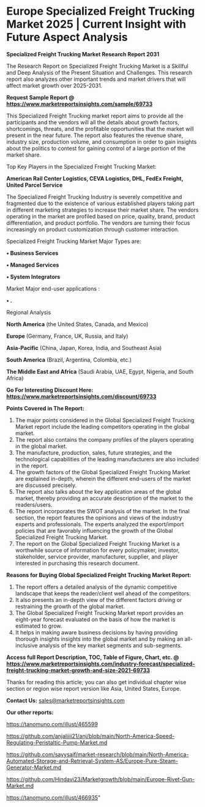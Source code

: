  # Europe Specialized Freight Trucking Market 2025 | Current Insight with Future Aspect Analysis

<strong>Specialized Freight Trucking Market Research Report 2031</strong>

The Research Report on Specialized Freight Trucking Market is a Skillful and Deep Analysis of the Present Situation and Challenges. This research report also analyzes other important trends and market drivers that will affect market growth over 2025-2031.

<strong>Request Sample Report @ <a href=https://www.marketreportsinsights.com/sample/69733>https://www.marketreportsinsights.com/sample/69733</a></strong>

This Specialized Freight Trucking market report aims to provide all the participants and the vendors will all the details about growth factors, shortcomings, threats, and the profitable opportunities that the market will present in the near future. The report also features the revenue share, industry size, production volume, and consumption in order to gain insights about the politics to contest for gaining control of a large portion of the market share.

Top Key Players in the Specialized Freight Trucking Market:

<strong>American Rail Center Logistics, CEVA Logistics, DHL, FedEx Freight, United Parcel Service</strong>

The Specialized Freight Trucking Industry is severely competitive and fragmented due to the existence of various established players taking part in different marketing strategies to increase their market share. The vendors operating in the market are profiled based on price, quality, brand, product differentiation, and product portfolio. The vendors are turning their focus increasingly on product customization through customer interaction.

Specialized Freight Trucking Market Major Types are:

<strong>• Business Services

• Managed Services

• System Integrators</strong>

Market Major end-user applications :

<strong>• .</strong>

Regional Analysis

</u><strong><b>North America</b></strong> (the United States, Canada, and Mexico)

<strong><b>Europe </b></strong>(Germany, France, UK, Russia, and Italy)

<strong><b>Asia-Pacific</b></strong> (China, Japan, Korea, India, and Southeast Asia)

<strong><b>South America</b></strong> (Brazil, Argentina, Colombia, etc.)

<strong><b>The Middle East and Africa</b></strong> (Saudi Arabia, UAE, Egypt, Nigeria, and South Africa)

<strong>Go For Interesting Discount Here: <a href=https://www.marketreportsinsights.com/discount/69733>https://www.marketreportsinsights.com/discount/69733</a></strong>

<strong>Points Covered in The Report:</strong>
<ol>
  <li>The major points considered in the Global Specialized Freight Trucking Market report include the leading competitors operating in the global market.</li>
  <li>The report also contains the company profiles of the players operating in the global market.</li>
  <li>The manufacture, production, sales, future strategies, and the technological capabilities of the leading manufacturers are also included in the report.</li>
  <li>The growth factors of the Global Specialized Freight Trucking Market are explained in-depth, wherein the different end-users of the market are discussed precisely.</li>
  <li>The report also talks about the key application areas of the global market, thereby providing an accurate description of the market to the readers/users.</li>
  <li>The report incorporates the SWOT analysis of the market. In the final section, the report features the opinions and views of the industry experts and professionals. The experts analyzed the export/import policies that are favorably influencing the growth of the Global Specialized Freight Trucking Market.</li>
  <li>The report on the Global Specialized Freight Trucking Market is a worthwhile source of information for every policymaker, investor, stakeholder, service provider, manufacturer, supplier, and player interested in purchasing this research document.</li>
</ol>
<strong>Reasons for Buying Global Specialized Freight Trucking Market Report:</strong>

<ol>
  <li>The report offers a detailed analysis of the dynamic competitive landscape that keeps the reader/client well ahead of the competitors.</li>
  <li>It also presents an in-depth view of the different factors driving or restraining the growth of the global market.</li>
  <li>The Global Specialized Freight Trucking Market report provides an eight-year forecast evaluated on the basis of how the market is estimated to grow.</li>
  <li>It helps in making aware business decisions by having providing thorough insights insights into the global market and by making an all-inclusive analysis of the key market segments and sub-segments.</li>
</ol>
<strong>Access full Report Description, TOC, Table of Figure, Chart, etc. @ <a href=https://www.marketreportsinsights.com/industry-forecast/specialized-freight-trucking-market-growth-and-size-2021-69733>https://www.marketreportsinsights.com/industry-forecast/specialized-freight-trucking-market-growth-and-size-2021-69733</a></strong>


Thanks for reading this article; you can also get individual chapter wise section or region wise report version like Asia, United States, Europe.

<strong>Contact Us:</strong>
sales@marketreportsinsights.com

<strong>Our other reports:</strong>

<a href=https://tanomuno.com/illust/465599>https://tanomuno.com/illust/465599</a>

<a href=https://github.com/anjaliiii21/anj/blob/main/North-America-Speed-Regulating-Peristaltic-Pump-Market.md>https://github.com/anjaliiii21/anj/blob/main/North-America-Speed-Regulating-Peristaltic-Pump-Market.md</a>

<a href=https://github.com/sayysaif/market-research/blob/main/North-America-Automated-Storage-and-Retrieval-System-AS/Europe-Pure-Steam-Generator-Market.md>https://github.com/sayysaif/market-research/blob/main/North-America-Automated-Storage-and-Retrieval-System-AS/Europe-Pure-Steam-Generator-Market.md</a>

<a href=https://github.com/Hindavi23/Marketgrowth/blob/main/Europe-Rivet-Gun-Market.md>https://github.com/Hindavi23/Marketgrowth/blob/main/Europe-Rivet-Gun-Market.md</a>

<a href=https://tanomuno.com/illust/466935>https://tanomuno.com/illust/466935</a>"
